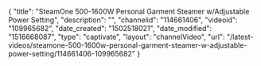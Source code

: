 {
    "title": "SteamOne 500-1600W Personal Garment Steamer w\/Adjustable Power Setting",
    "description": "",
    "channelid": "114661406",
    "videoid": "109965682",
    "date_created": "1502518021",
    "date_modified": "1516668087",
    "type": "captivate",
    "layout": "channelVideo",
    "url": "\/latest-videos\/steamone-500-1600w-personal-garment-steamer-w-adjustable-power-setting\/114661406-109965682"
}